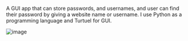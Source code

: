 A GUI app that can store passwords, and usernames, and user can find their password by giving a website name or username. I use Python as a programming language and Turtuel for GUI.

![image](https://github.com/surendrapandar/password-manager/assets/71205618/62dc6a93-0c69-45ed-8787-b02112246619)
